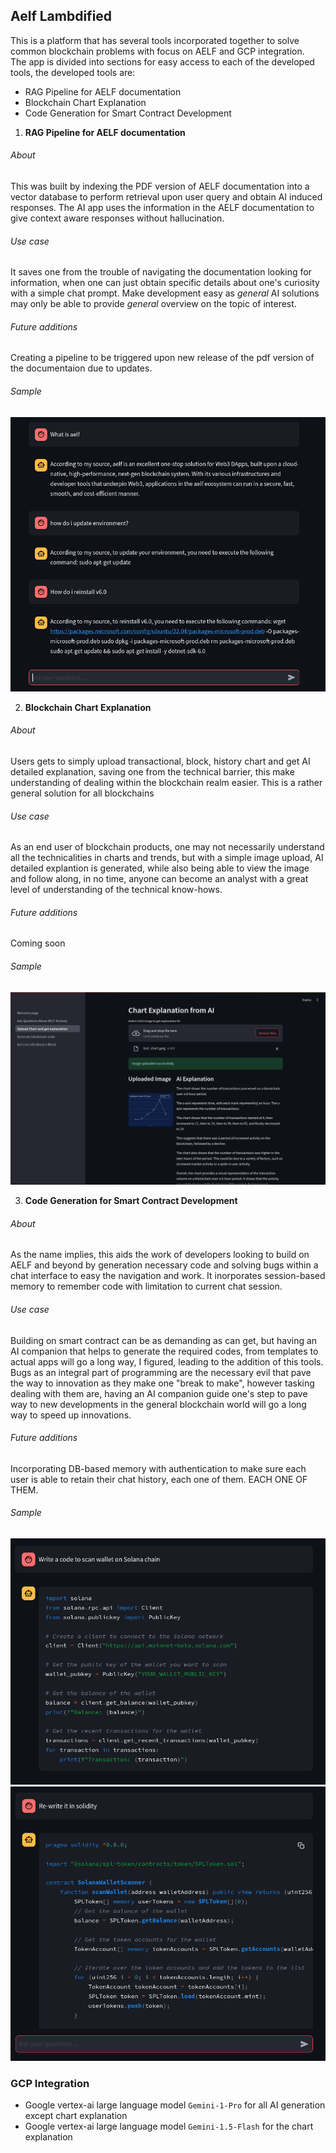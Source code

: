 ## Aelf Lambdified
This is a platform that has several tools incorporated together to solve common blockchain problems with focus on AELF and GCP integration.<br>
The app is divided into sections for easy access to each of the developed tools, the developed tools are:
* RAG Pipeline for AELF documentation
* Blockchain Chart Explanation
* Code Generation for Smart Contract Development


1. **RAG Pipeline for AELF documentation**
###### About
This was built by indexing the PDF version of AELF documentation into a vector database to perform retrieval upon user query and obtain AI induced responses. The AI app uses the information in the AELF documentation to give context aware responses without hallucination.

###### Use case
It saves one from the trouble of navigating the documentation looking for information, when one can just obtain specific details about one's curiosity with a simple chat prompt. Make development easy as *general* AI solutions may only be able to provide *general* overview on the topic of interest.

###### Future additions
Creating a pipeline to be triggered upon new release of the pdf version of the documentaion due to updates.

###### Sample
![Sample conversation with the RAG Pipeline](./sample_images/Screenshot%20from%202024-07-29%2018-09-58.png)

2. **Blockchain Chart Explanation**
###### About
Users gets to simply upload transactional, block, history chart and get AI detailed explanation, saving one from the technical barrier, this make understanding of dealing within the blockchain realm easier. This is a rather general solution for all blockchains

###### Use case
As an end user of blockchain products, one may not necessarily understand all the technicalities in charts and trends, but with a simple image upload, AI detailed explantion is generated, while also being able to view the image and follow along, in no time, anyone can become an analyst with a great level of understanding of the technical know-hows.

###### Future additions
Coming soon

###### Sample
![Sample chart explanation](./sample_images/Screenshot%20from%202024-07-29%2011-55-34.png)


3. **Code Generation for Smart Contract Development**
###### About
As the name implies, this aids the work of developers looking to build on AELF and beyond by generation necessary code and solving bugs within a chat interface to easy the navigation and work. It inorporates session-based memory to remember code with limitation to current chat session.

###### Use case
Building on smart contract can be as demanding as can get, but having an AI companion that helps to generate the required codes, from templates to actual apps will go a long way, I figured, leading to the addition of this tools. Bugs as an integral part of programming are the necessary evil that pave the way to innovation as they make one "break to make", however tasking dealing with them are, having an AI companion guide one's step to pave way to new developments in the general blockchain world will go a long way to speed up innovations.

###### Future additions
Incorporating DB-based memory with authentication to make sure each user is able to retain their chat history, each one of them. EACH ONE OF THEM.

###### Sample
![Asking for code to be generated](./sample_images/Screenshot%20from%202024-07-29%2017-10-09.png)
![Asking to rewrite to confirm memory](./sample_images/Screenshot%20from%202024-07-29%2017-10-24.png)

### GCP Integration
* Google vertex-ai large language model `Gemini-1-Pro` for all AI generation except chart explanation
* Google vertex-ai large language model `Gemini-1.5-Flash` for the chart explanation